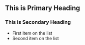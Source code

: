 ## This is Primary Heading
### This is Secondary Heading

* First item on the list
* Second item on the list
